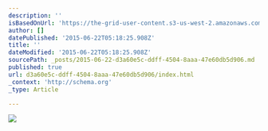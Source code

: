 ```yaml
---
description: ''
isBasedOnUrl: 'https://the-grid-user-content.s3-us-west-2.amazonaws.com/d3515c84-5b59-476a-add3-77b87ff75c8f.jpg'
author: []
datePublished: '2015-06-22T05:18:25.908Z'
title: ''
dateModified: '2015-06-22T05:18:25.908Z'
sourcePath: _posts/2015-06-22-d3a60e5c-ddff-4504-8aaa-47e60db5d906.md
published: true
url: d3a60e5c-ddff-4504-8aaa-47e60db5d906/index.html
_context: 'http://schema.org'
_type: Article

---
```

![](https://the-grid-user-content.s3-us-west-2.amazonaws.com/d3515c84-5b59-476a-add3-77b87ff75c8f.jpg)